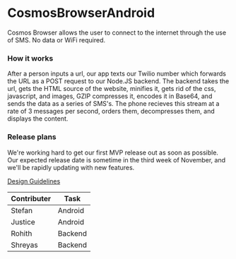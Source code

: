 CosmosBrowserAndroid
====================

Cosmos Browser allows the user to connect to the internet through the use of SMS. No data or WiFi required.

### How it works

After a person inputs a url, our app texts our Twilio number which forwards the URL as a POST request to our Node.JS backend. The backend takes the url, gets the HTML source of the website, minifies it, gets rid of the css, javascript, and images, GZIP compresses it, encodes it in Base64, and sends the data as a series of SMS's. The phone recieves this stream at a rate of 3 messages per second, orders them, decompresses them, and displays the content.

### Release plans

We're working hard to get our first MVP release out as soon as possible. Our expected release date is sometime in the third week of November, and we'll be rapidly updating with new features.

[Design Guidelines](https://google-styleguide.googlecode.com/svn/trunk/javaguide.html)


Contributer | Task
--- | ---
Stefan | Android
Justice | Android
Rohith | Backend
Shreyas | Backend
